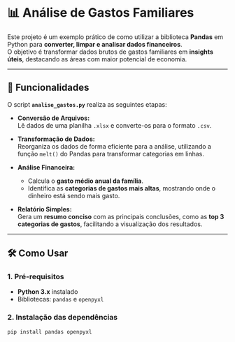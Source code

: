 # 📊 Análise de Gastos Familiares

Este projeto é um exemplo prático de como utilizar a biblioteca **Pandas** em Python para **converter, limpar e analisar dados financeiros**.  
O objetivo é transformar dados brutos de gastos familiares em **insights úteis**, destacando as áreas com maior potencial de economia.

---

## 🚀 Funcionalidades

O script **`analise_gastos.py`** realiza as seguintes etapas:

- **Conversão de Arquivos:**  
  Lê dados de uma planilha `.xlsx` e converte-os para o formato `.csv`.

- **Transformação de Dados:**  
  Reorganiza os dados de forma eficiente para a análise, utilizando a função `melt()` do Pandas para transformar categorias em linhas.

- **Análise Financeira:**  
  - Calcula o **gasto médio anual da família**.  
  - Identifica as **categorias de gastos mais altas**, mostrando onde o dinheiro está sendo mais gasto.

- **Relatório Simples:**  
  Gera um **resumo conciso** com as principais conclusões, como as **top 3 categorias de gastos**, facilitando a visualização dos resultados.

---

## 🛠️ Como Usar

### 1. Pré-requisitos
- **Python 3.x** instalado  
- Bibliotecas: `pandas` e `openpyxl`

### 2. Instalação das dependências
```bash
pip install pandas openpyxl

